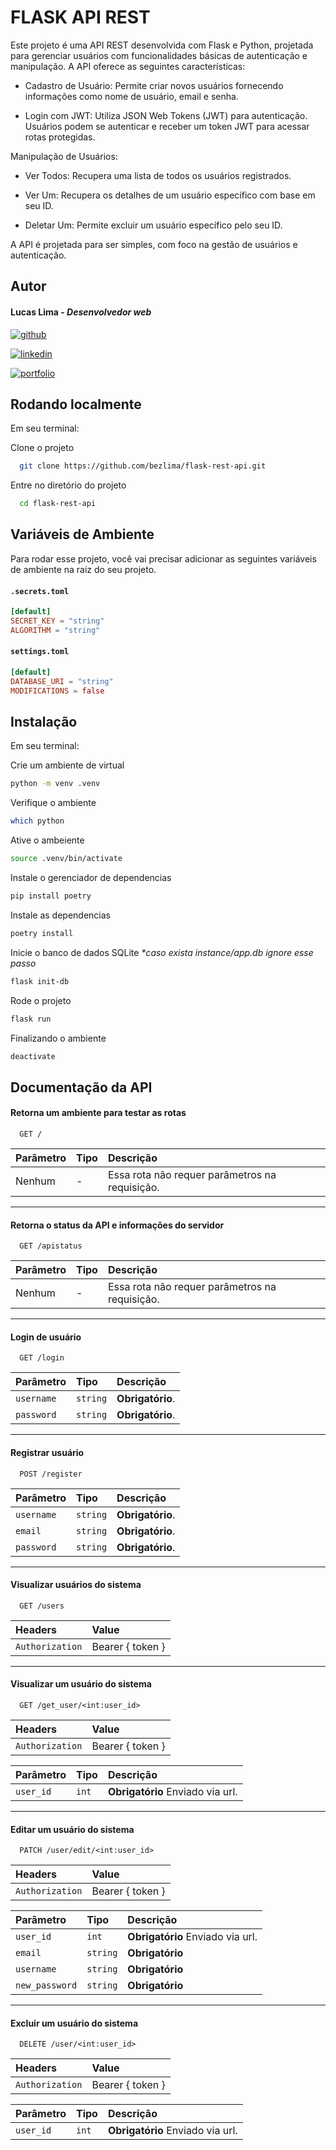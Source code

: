 # FLASK API REST


Este projeto é uma API REST desenvolvida com Flask e Python, projetada para gerenciar usuários com funcionalidades básicas de autenticação e manipulação. A API oferece as seguintes características:

- Cadastro de Usuário: Permite criar novos usuários fornecendo informações como nome de usuário, email e senha.

- Login com JWT: Utiliza JSON Web Tokens (JWT) para autenticação. Usuários podem se autenticar e receber um token JWT para acessar rotas protegidas.

Manipulação de Usuários:

- Ver Todos: Recupera uma lista de todos os usuários registrados.

- Ver Um: Recupera os detalhes de um usuário específico com base em seu ID.

- Deletar Um: Permite excluir um usuário específico pelo seu ID.

A API é projetada para ser simples, com foco na gestão de usuários e autenticação.


## Autor
#### Lucas Lima  - *Desenvolvedor web*

[![github](https://img.shields.io/badge/github-000?style=for-the-badge&logo=github&logoColor=white)](https://github.com/bezlima)

[![linkedin](https://img.shields.io/badge/linkedin-000?style=for-the-badge&logo=linkedin&logoColor=white)](https://www.linkedin.com/in/bezlima/)

[![portfolio](https://img.shields.io/badge/portfolio-000?style=for-the-badge&logo=ko-fi&logoColor=white)](https://bezlima-portfolio.vercel.app/)

## Rodando localmente

Em seu terminal:

Clone o projeto

```bash
  git clone https://github.com/bezlima/flask-rest-api.git
```

Entre no diretório do projeto

```bash
  cd flask-rest-api
```

## Variáveis de Ambiente

Para rodar esse projeto, você vai precisar adicionar as seguintes variáveis de ambiente na raiz do seu projeto.

#### `.secrets.toml`

```toml
[default]
SECRET_KEY = "string"
ALGORITHM = "string"
```
#### `settings.toml`
```toml
[default]
DATABASE_URI = "string"
MODIFICATIONS = false 
```

## Instalação

Em seu terminal:

Crie um ambiente de virtual

```bash
python -m venv .venv
```

Verifique o ambiente

```bash
which python
```

Ative o ambeiente

```bash
source .venv/bin/activate
```

Instale o gerenciador de dependencias

```bash
pip install poetry
```

Instale as dependencias

```bash
poetry install
```

Inicie o banco de dados SQLite
_*caso exista instance/app.db ignore esse passo_

```bash
flask init-db
```

Rode o projeto

```bash
flask run
```

Finalizando o ambiente

```bash
deactivate
```

## Documentação da API

#### Retorna um ambiente para testar as rotas

```http
  GET /
```

| Parâmetro   | Tipo       | Descrição                           |
| :---------- | :--------- | :---------------------------------- |
| Nenhum | - | Essa rota não requer parâmetros na requisição. |

---

#### Retorna o status da API e informações do servidor

```http
  GET /apistatus
```

| Parâmetro   | Tipo       | Descrição                           |
| :---------- | :--------- | :---------------------------------- |
| Nenhum | - | Essa rota não requer parâmetros na requisição. |

---

#### Login de usuário

```http
  GET /login
```

| Parâmetro   | Tipo       | Descrição                                   |
| :---------- | :--------- | :------------------------------------------ |
| `username`      | `string` | **Obrigatório**.  |
| `password`      | `string` | **Obrigatório**.  |


---

#### Registrar usuário

```http
  POST /register
```

| Parâmetro   | Tipo       | Descrição                                   |
| :---------- | :--------- | :------------------------------------------ |
| `username`      | `string` | **Obrigatório**.  |
| `email`      | `string` | **Obrigatório**.  |
| `password`      | `string` | **Obrigatório**.  |

---

#### Visualizar usuários do sistema

```http
  GET /users
```

| Headers   | Value                                   |
| :---------- |  :------------------------------------------ |
| `Authorization` | Bearer  { token }  |


---

#### Visualizar um usuário do sistema

```http
  GET /get_user/<int:user_id>
```

| Headers   | Value                                   |
| :---------- |  :------------------------------------------ |
| `Authorization` | Bearer  { token }  |


| Parâmetro   | Tipo       | Descrição                                   |
| :---------- | :--------- | :------------------------------------------ |
| `user_id`      | `int` | **Obrigatório** Enviado via url.  |

---

#### Editar um usuário do sistema

```http
  PATCH /user/edit/<int:user_id>
```

| Headers   | Value                                   |
| :---------- |  :------------------------------------------ |
| `Authorization` | Bearer  { token }  |


| Parâmetro   | Tipo       | Descrição                                   |
| :---------- | :--------- | :------------------------------------------ |
| `user_id`      | `int` | **Obrigatório** Enviado via url.  |
| `email`      | `string` | **Obrigatório**  |
| `username`      | `string` | **Obrigatório** |
| `new_password`      | `string` |**Obrigatório**

---

#### Excluir um usuário do sistema

```http
  DELETE /user/<int:user_id>
```

| Headers   | Value                                   |
| :---------- |  :------------------------------------------ |
| `Authorization` | Bearer  { token }  |


| Parâmetro   | Tipo       | Descrição                                   |
| :---------- | :--------- | :------------------------------------------ |
| `user_id`      | `int` | **Obrigatório** Enviado via url.  |

